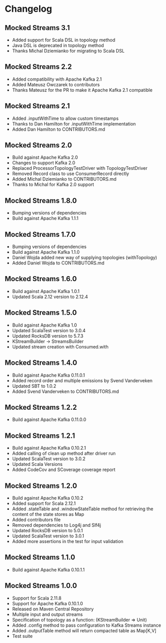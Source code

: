 # Changelog

## Mocked Streams 3.1

* Added support for Scala DSL in topology method 
* Java DSL is deprecated in topology method
* Thanks Michal Dziemianko for migrating to Scala DSL 

## Mocked Streams 2.2

* Added compatibility with Apache Kafka 2.1 
* Added Mateusz Owczarek to contributors
* Thanks Mateusz for the PR to make it Apache Kafka 2.1 compatible

## Mocked Streams 2.1

* Added .inputWithTime to allow custom timestamps 
* Thanks to Dan Hamilton for .inputWithTime implementation
* Added Dan Hamilton to CONTRIBUTORS.md

## Mocked Streams 2.0

* Build against Apache Kafka 2.0
* Changes to support Kafka 2.0
* Replaced ProcessorTopologyTestDriver with TopologyTestDriver
* Removed Record class to use ConsumerRecord directly
* Added Michal Dziemianko to CONTRIBUTORS.md
* Thanks to Michal for Kafka 2.0 support

## Mocked Streams 1.8.0

* Bumping versions of dependencies
* Build against Apache Kafka 1.1.1

## Mocked Streams 1.7.0

* Bumping versions of dependencies
* Build against Apache Kafka 1.1.0
* Daniel Wojda added new way of supplying topologies (withTopology)
* Added Daniel Wojda to CONTRIBUTORS.md

## Mocked Streams 1.6.0

* Build against Apache Kafka 1.0.1
* Updated Scala 2.12 version to 2.12.4

## Mocked Streams 1.5.0

* Build against Apache Kafka 1.0
* Updated ScalaTest version to 3.0.4
* Updated RocksDB version to 5.7.3
* KStreamBuilder -> StreamsBuilder
* Updated stream creation with Consumed.with

## Mocked Streams 1.4.0

* Build against Apache Kafka 0.11.0.1
* Added record order and multiple emissions by Svend Vanderveken
* Updated SBT to 1.0.2
* Added Svend Vanderveken to CONTRIBUTORS.md

## Mocked Streams 1.2.2

* Build against Apache Kafka 0.11.0.0

## Mocked Streams 1.2.1

* Build against Apache Kafka 0.10.2.1
* Added calling of clean up method after driver run 
* Updated ScalaTest version to 3.0.2
* Updated Scala Versions 
* Added CodeCov and SCoverage coverage report

## Mocked Streams 1.2.0

* Build against Apache Kafka 0.10.2
* Added support for Scala 2.12.1
* Added .stateTable and .windowStateTable method for retrieving the content of the state stores as Map
* Added contributors file
* Removed dependencies to Log4j and Slf4j
* Updated RocksDB version to 5.0.1
* Updated ScalaTest version to 3.0.1
* Added more assertions in the test for input validation 

## Mocked Streams 1.1.0 

* Build against Apache Kafka 0.10.1.1

## Mocked Streams 1.0.0

* Support for Scala 2.11.8
* Support for Apache Kafka 0.10.1.0
* Released on Maven Central Repository
* Multiple input and output streams
* Specification of topology as a function: (KStreamBuilder => Unit)
* Added .config method to pass configuration to Kafka Streams instance
* Added .outputTable method will return compacted table as Map[K,V]
* Test suite

